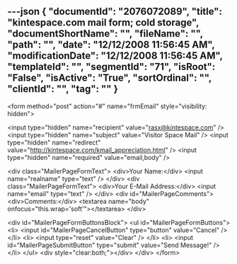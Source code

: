 ---json
{
  "documentId": "2076072089",
  "title": "kintespace.com mail form; cold storage",
  "documentShortName": "",
  "fileName": "",
  "path": "",
  "date": "12/12/2008 11:56:45 AM",
  "modificationDate": "12/12/2008 11:56:45 AM",
  "templateId": "",
  "segmentId": "71",
  "isRoot": "False",
  "isActive": "True",
  "sortOrdinal": "",
  "clientId": "",
  "tag": ""
}
---

&lt;form method=&quot;post&quot; action=&quot;#&quot; name=&quot;frmEmail&quot; style=&quot;visibility: hidden&quot;&gt;

&lt;input type=&quot;hidden&quot; name=&quot;recipient&quot; value=&quot;rasx@kintespace.com&quot; /&gt;
&lt;input type=&quot;hidden&quot; name=&quot;subject&quot; value=&quot;Visitor Space Mail&quot; /&gt;
&lt;input type=&quot;hidden&quot; name=&quot;redirect&quot; value=&quot;http://kintespace.com/kmail_appreciation.html&quot; /&gt;
&lt;input type=&quot;hidden&quot; name=&quot;required&quot; value=&quot;email,body&quot; /&gt;

&lt;div class=&quot;MailerPageFormText&quot;&gt;
    &lt;div&gt;Your Name:&lt;/div&gt;
    &lt;input name=&quot;realname&quot; type=&quot;text&quot; /&gt;
&lt;/div&gt;
&lt;div class=&quot;MailerPageFormText&quot;&gt;
    &lt;div&gt;Your E-Mail Address:&lt;/div&gt;
    &lt;input name=&quot;email&quot; type=&quot;text&quot; /&gt;
&lt;/div&gt;
&lt;div id=&quot;MailerPageComments&quot;&gt;
    &lt;div&gt;Comments:&lt;/div&gt;
    &lt;textarea name=&quot;body&quot; onfocus=&quot;this.wrap='soft'&quot;&gt;&lt;/textarea&gt;
&lt;/div&gt;

&lt;div id=&quot;MailerPageFormButtonsBlock&quot;&gt;
&lt;ul id=&quot;MailerPageFormButtons&quot;&gt;
    &lt;li&gt;
&lt;input id=&quot;MailerPageCancelButton&quot; type=&quot;button&quot; value=&quot;Cancel&quot; /&gt;
    &lt;/li&gt;
    &lt;li&gt;
&lt;input type=&quot;reset&quot; value=&quot;Clear&quot; /&gt;
    &lt;/li&gt;
    &lt;li&gt;
&lt;input id=&quot;MailerPageSubmitButton&quot; type=&quot;submit&quot; value=&quot;Send Message!&quot; /&gt;
    &lt;/li&gt;
&lt;/ul&gt;
&lt;div style=&quot;clear:both;&quot;&gt;&lt;/div&gt;
&lt;/div&gt;
&lt;/form&gt;

